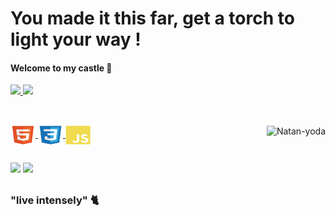 # You made it this far, get a torch to light your way !
#### Welcome to my castle 🤗


<div>
  <a href="https://github.com/natan331">
  <img height="180em" src="https://github-readme-stats.vercel.app/api?username=natan331&show_icons=true&theme=jolly&include_all_commits=true&count_private=true"/>
  <img height="180em" src="https://github-readme-stats.vercel.app/api/top-langs/?username=natan331&&layout=compact&hide=shell&theme=jolly"/>
</div>
  
  ##
  
<div style="display: inline_block"><br>
  <img align="center" alt="Natan-HTML" height="30" width="40" src="https://raw.githubusercontent.com/devicons/devicon/master/icons/html5/html5-original.svg">
  <img align="center" alt="Natan-CSS" height="30" width="40" src="https://raw.githubusercontent.com/devicons/devicon/master/icons/css3/css3-original.svg">
  <img align="center" alt="Natan-Js" height="30" width="40" src="https://raw.githubusercontent.com/devicons/devicon/master/icons/javascript/javascript-plain.svg">
  <img align="right" alt="Natan-yoda" height="180em" src="https://64.media.tumblr.com/97750ca1b4e46b16832b9aab4132ea0b/tumblr_mz5ttwnpbf1sgcbk7o3_r1_250.gifv" >
</div>
    
  ##
  
<div>
  <a href = "mailto:natan0170@gmail.com"><img src="https://img.shields.io/badge/-Gmail-%23333?style=for-the-badge&logo=gmail&logoColor=white" target="_blank"></a>
  <a href="https://www.linkedin.com/in/natan-html/" target="_blank"><img src="https://img.shields.io/badge/-LinkedIn-%230077B5?style=for-the-badge&logo=linkedin&logoColor=white" target="_blank"></a>
 </div>
  
  ##
  
### "live intensely" 🐈
